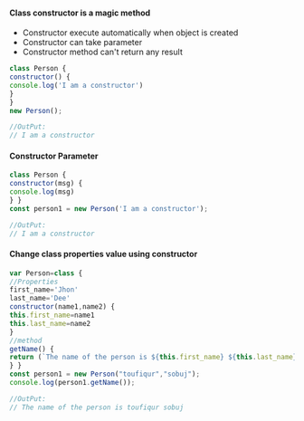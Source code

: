 #### Class constructor is a magic method 
 * Constructor execute automatically when object is created 
 * Constructor can take parameter 
 * Constructor method can't return any result
```js
class Person { 
constructor() { 
console.log('I am a constructor') 
} 
} 
new Person();

//OutPut:
// I am a constructor
```

#### Constructor Parameter
```js
class Person { 
constructor(msg) { 
console.log(msg) 
} } 
const person1 = new Person('I am a constructor');

//OutPut:
// I am a constructor
```

#### Change class properties value using constructor
```js
var Person=class { 
//Properties 
first_name='Jhon' 
last_name='Dee' 
constructor(name1,name2) { 
this.first_name=name1 
this.last_name=name2 
} 
//method 
getName() { 
return (`The name of the person is ${this.first_name} ${this.last_name}`) 
} }
const person1 = new Person("toufiqur","sobuj"); 
console.log(person1.getName());

//OutPut:
// The name of the person is toufiqur sobuj
```